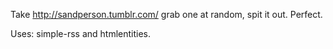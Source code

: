 Take http://sandperson.tumblr.com/ grab one at random, spit it out.
Perfect.

Uses: simple-rss and htmlentities.
